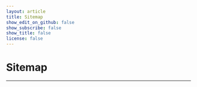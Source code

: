 ```yaml
---
layout: article
title: Sitemap
show_edit_on_github: false
show_subscribe: false
show_title: false
license: false
---
```


# Sitemap


***
